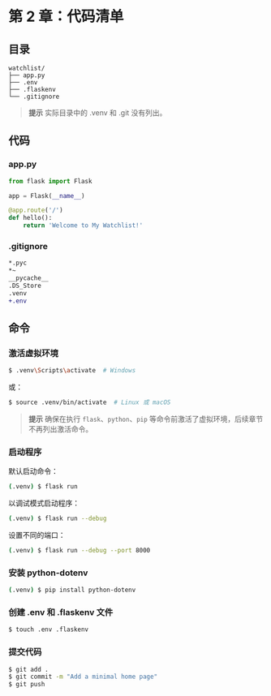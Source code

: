 # 第 2 章：代码清单

## 目录

```text
watchlist/
├── app.py
├── .env
├── .flaskenv
└── .gitignore
```

> **提示** 实际目录中的 .venv 和 .git 没有列出。
## 代码

### app.py

```python
from flask import Flask

app = Flask(__name__)

@app.route('/')
def hello():
    return 'Welcome to My Watchlist!'
```

### .gitignore

```diff
*.pyc
*~
__pycache__
.DS_Store
.venv
+.env
```

## 命令

### 激活虚拟环境

```bash
$ .venv\Scripts\activate  # Windows
```

或：

```bash
$ source .venv/bin/activate  # Linux 或 macOS
```

> **提示** 确保在执行 `flask`、`python`、`pip` 等命令前激活了虚拟环境，后续章节不再列出激活命令。

### 启动程序

默认启动命令：

```bash
(.venv) $ flask run
```

以调试模式启动程序：

```bash
(.venv) $ flask run --debug
```

设置不同的端口：

```bash
(.venv) $ flask run --debug --port 8000
```

### 安装 python-dotenv

```bash
(.venv) $ pip install python-dotenv
```

### 创建 .env 和 .flaskenv 文件

```bash
$ touch .env .flaskenv
```

### 提交代码

```bash
$ git add .
$ git commit -m "Add a minimal home page"
$ git push
```
